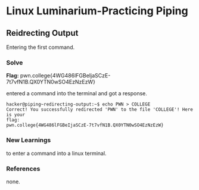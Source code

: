 # Linux Luminarium-Practicing Piping 

## Reidrecting Output
 Entering the first command.

### Solve
**Flag:** pwn.college{4WG486lFGBeIjaSCzE-7t7vfN1B.QX0YTN0wSO4EzNzEzW}

entered a command into the terminal and got a response.

```
hacker@piping~redirecting-output:~$ echo PWN > COLLEGE
Correct! You successfully redirected 'PWN' to the file 'COLLEGE'! Here is your 
flag:
pwn.college{4WG486lFGBeIjaSCzE-7t7vfN1B.QX0YTN0wSO4EzNzEzW}
```

### New Learnings
to enter a command into a linux terminal.

### References 
none.
